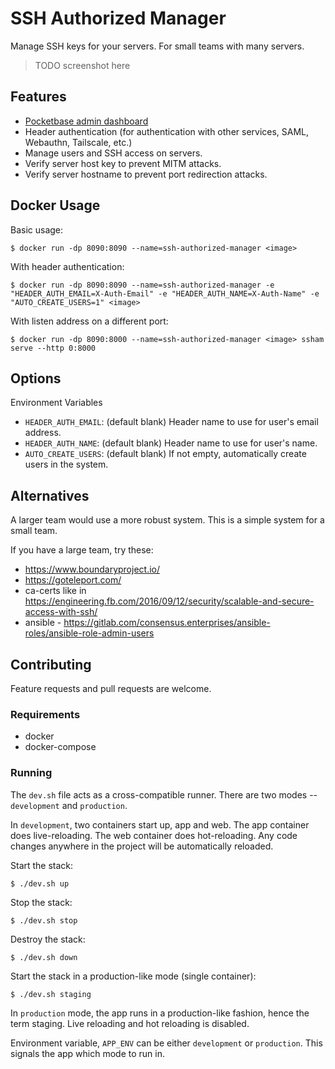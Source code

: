 SSH Authorized Manager
======================

Manage SSH keys for your servers. For small teams with many servers.

> TODO screenshot here


Features
---------

- [Pocketbase admin dashboard](https://pocketbase.io/)
- Header authentication (for authentication with other services, SAML, Webauthn, Tailscale, etc.)
- Manage users and SSH access on servers.
- Verify server host key to prevent MITM attacks.
- Verify server hostname to prevent port redirection attacks.


Docker Usage
-------------

Basic usage:

    $ docker run -dp 8090:8090 --name=ssh-authorized-manager <image>

With header authentication:

    $ docker run -dp 8090:8090 --name=ssh-authorized-manager -e "HEADER_AUTH_EMAIL=X-Auth-Email" -e "HEADER_AUTH_NAME=X-Auth-Name" -e "AUTO_CREATE_USERS=1" <image>

With listen address on a different port:

    $ docker run -dp 8090:8000 --name=ssh-authorized-manager <image> ssham serve --http 0:8000


Options
--------

Environment Variables

- `HEADER_AUTH_EMAIL`: (default blank) Header name to use for user's email address.
- `HEADER_AUTH_NAME`: (default blank) Header name to use for user's name.
- `AUTO_CREATE_USERS`: (default blank) If not empty, automatically create users in the system.


Alternatives
-------------

A larger team would use a more robust system. This is a simple system for a small team.

If you have a large team, try these:

- https://www.boundaryproject.io/
- https://goteleport.com/
- ca-certs like in https://engineering.fb.com/2016/09/12/security/scalable-and-secure-access-with-ssh/
- ansible - https://gitlab.com/consensus.enterprises/ansible-roles/ansible-role-admin-users


Contributing
-------------

Feature requests and pull requests are welcome.

### Requirements

- docker
- docker-compose

### Running

The `dev.sh` file acts as a cross-compatible runner. There are two modes -- `development` and `production`.

In `development`, two containers start up, app and web. The app container does live-reloading. The web container does hot-reloading. Any code changes anywhere in the project will be automatically reloaded.

Start the stack:

    $ ./dev.sh up

Stop the stack:

    $ ./dev.sh stop

Destroy the stack:

    $ ./dev.sh down

Start the stack in a production-like mode (single container):

    $ ./dev.sh staging

In `production` mode, the app runs in a production-like fashion, hence the term staging. Live reloading and hot reloading is disabled.

Environment variable, `APP_ENV` can be either `development` or `production`. This signals the app which mode to run in.
